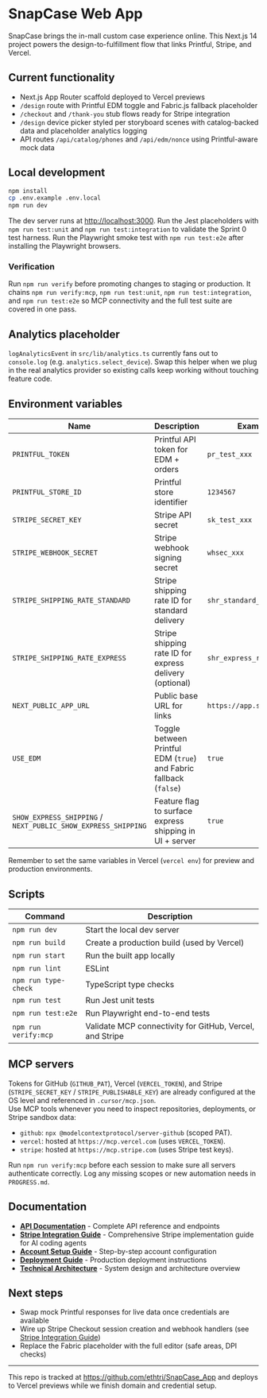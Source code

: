 # SnapCase Web App

SnapCase brings the in-mall custom case experience online. This Next.js 14 project powers the design-to-fulfillment flow that links Printful, Stripe, and Vercel.

## Current functionality
- Next.js App Router scaffold deployed to Vercel previews
- `/design` route with Printful EDM toggle and Fabric.js fallback placeholder
- `/checkout` and `/thank-you` stub flows ready for Stripe integration
- `/design` device picker styled per storyboard scenes with catalog-backed data and placeholder analytics logging
- API routes `/api/catalog/phones` and `/api/edm/nonce` using Printful-aware mock data

## Local development
```bash
npm install
cp .env.example .env.local
npm run dev
```

The dev server runs at <http://localhost:3000>.
Run the Jest placeholders with `npm run test:unit` and `npm run test:integration` to validate the Sprint 0 test harness.
Run the Playwright smoke test with `npm run test:e2e` after installing the Playwright browsers.

### Verification

Run `npm run verify` before promoting changes to staging or production. It chains `npm run verify:mcp`, `npm run test:unit`, `npm run test:integration`, and `npm run test:e2e` so MCP connectivity and the full test suite are covered in one pass.

## Analytics placeholder

`logAnalyticsEvent` in `src/lib/analytics.ts` currently fans out to `console.log` (e.g. `analytics.select_device`). Swap this helper when we plug in the real analytics provider so existing calls keep working without touching feature code.

## Environment variables

| Name | Description | Example |
| --- | --- | --- |
| `PRINTFUL_TOKEN` | Printful API token for EDM + orders | `pr_test_xxx` |
| `PRINTFUL_STORE_ID` | Printful store identifier | `1234567` |
| `STRIPE_SECRET_KEY` | Stripe API secret | `sk_test_xxx` |
| `STRIPE_WEBHOOK_SECRET` | Stripe webhook signing secret | `whsec_xxx` |
| `STRIPE_SHIPPING_RATE_STANDARD` | Stripe shipping rate ID for standard delivery | `shr_standard_rate_id` |
| `STRIPE_SHIPPING_RATE_EXPRESS` | Stripe shipping rate ID for express delivery (optional) | `shr_express_rate_id` |
| `NEXT_PUBLIC_APP_URL` | Public base URL for links | `https://app.snapcase.ai` |
| `USE_EDM` | Toggle between Printful EDM (`true`) and Fabric fallback (`false`) | `true` |
| `SHOW_EXPRESS_SHIPPING` / `NEXT_PUBLIC_SHOW_EXPRESS_SHIPPING` | Feature flag to surface express shipping in UI + server | `true` |

Remember to set the same variables in Vercel (`vercel env`) for preview and production environments.

## Scripts

| Command | Description |
| --- | --- |
| `npm run dev` | Start the local dev server |
| `npm run build` | Create a production build (used by Vercel) |
| `npm run start` | Run the built app locally |
| `npm run lint` | ESLint |
| `npm run type-check` | TypeScript type checks |
| `npm run test` | Run Jest unit tests |
| `npm run test:e2e` | Run Playwright end-to-end tests |
| `npm run verify:mcp` | Validate MCP connectivity for GitHub, Vercel, and Stripe |

## MCP servers

Tokens for GitHub (`GITHUB_PAT`), Vercel (`VERCEL_TOKEN`), and Stripe (`STRIPE_SECRET_KEY` / `STRIPE_PUBLISHABLE_KEY`) are already configured at the OS level and referenced in `.cursor/mcp.json`.  
Use MCP tools whenever you need to inspect repositories, deployments, or Stripe sandbox data:

- `github`: `npx @modelcontextprotocol/server-github` (scoped PAT).  
- `vercel`: hosted at `https://mcp.vercel.com` (uses `VERCEL_TOKEN`).  
- `stripe`: hosted at `https://mcp.stripe.com` (uses Stripe test keys).  

Run `npm run verify:mcp` before each session to make sure all servers authenticate correctly. Log any missing scopes or new automation needs in `PROGRESS.md`.

## Documentation

- **[API Documentation](Docs/API_DOCUMENTATION.md)** - Complete API reference and endpoints
- **[Stripe Integration Guide](Docs/StripeMarkdown.md)** - Comprehensive Stripe implementation guide for AI coding agents
- **[Account Setup Guide](Docs/ACCOUNT_SETUP_GUIDE.md)** - Step-by-step account configuration
- **[Deployment Guide](Docs/DEPLOYMENT_GUIDE.md)** - Production deployment instructions
- **[Technical Architecture](Docs/TECHNICAL_ARCHITECTURE.md)** - System design and architecture overview

## Next steps
- Swap mock Printful responses for live data once credentials are available
- Wire up Stripe Checkout session creation and webhook handlers (see [Stripe Integration Guide](Docs/StripeMarkdown.md))
- Replace the Fabric placeholder with the full editor (safe areas, DPI checks)

---

This repo is tracked at <https://github.com/ethtri/SnapCase_App> and deploys to Vercel previews while we finish domain and credential setup.
